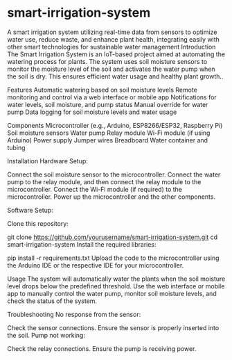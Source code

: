 # smart-irrigation-system
A smart irrigation system utilizing real-time data from sensors to optimize water use, reduce waste, and enhance plant health, integrating easily with other smart technologies for sustainable water management
Introduction
The Smart Irrigation System is an IoT-based project aimed at automating the watering process for plants. 
The system uses soil moisture sensors to monitor the moisture level of the soil and activates the water pump when the soil is dry. This ensures efficient water usage and healthy plant growth..


Features
Automatic watering based on soil moisture levels
Remote monitoring and control via a web interface or mobile app
Notifications for water levels, soil moisture, and pump status
Manual override for water pump
Data logging for soil moisture levels and water usage

Components
Microcontroller (e.g., Arduino, ESP8266/ESP32, Raspberry Pi)
Soil moisture sensors
Water pump
Relay module
Wi-Fi module (if using Arduino)
Power supply
Jumper wires
Breadboard
Water container and tubing

Installation
Hardware Setup:

Connect the soil moisture sensor to the microcontroller.
Connect the water pump to the relay module, and then connect the relay module to the microcontroller.
Connect the Wi-Fi module (if required) to the microcontroller.
Power up the microcontroller and the other components.

Software Setup:

Clone this repository:

git clone https://github.com/yourusername/smart-irrigation-system.git
cd smart-irrigation-system
Install the required libraries:


pip install -r requirements.txt
Upload the code to the microcontroller using the Arduino IDE or the respective IDE for your microcontroller.

Usage
The system will automatically water the plants when the soil moisture level drops below the predefined threshold.
Use the web interface or mobile app to manually control the water pump, monitor soil moisture levels, and check the status of the system.

Troubleshooting
No response from the sensor:

Check the sensor connections.
Ensure the sensor is properly inserted into the soil.
Pump not working:

Check the relay connections.
Ensure the pump is receiving power.
